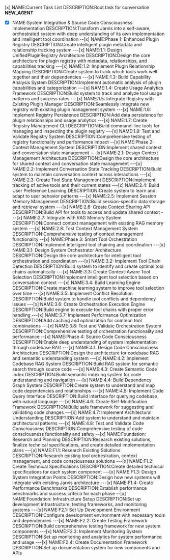 [x] NAME:Current Task List DESCRIPTION:Root task for conversation __NEW_AGENT__
-[x] NAME:System Integration & Source Code Consciousness Implementation DESCRIPTION:Transform Jarvis into a self-aware, orchestrated system with deep understanding of its own implementation and intelligent tool coordination
--[x] NAME:Phase 1: Enhanced Plugin Registry DESCRIPTION:Create intelligent plugin metadata and relationship tracking system
---[x] NAME:1.1: Design UnifiedPluginRegistry Architecture DESCRIPTION:Design the core architecture for plugin registry with metadata, relationships, and capabilities tracking
---[x] NAME:1.2: Implement Plugin Relationship Mapping DESCRIPTION:Create system to track which tools work well together and their dependencies
---[x] NAME:1.3: Build Capability Analysis System DESCRIPTION:Implement automatic analysis of plugin capabilities and categorization
---[x] NAME:1.4: Create Usage Analytics Framework DESCRIPTION:Build system to track and analyze tool usage patterns and success rates
---[x] NAME:1.5: Integrate Registry with Existing Plugin Manager DESCRIPTION:Seamlessly integrate new registry with existing plugin management system
---[x] NAME:1.6: Implement Registry Persistence DESCRIPTION:Add data persistence for plugin relationships and usage analytics
---[x] NAME:1.7: Create Registry Management CLI DESCRIPTION:Build command-line tools for managing and inspecting the plugin registry
---[x] NAME:1.8: Test and Validate Registry System DESCRIPTION:Comprehensive testing of registry functionality and performance impact
--[x] NAME:Phase 2: Context Management System DESCRIPTION:Implement shared context and conversation state management
---[x] NAME:2.1: Design Context Management Architecture DESCRIPTION:Design the core architecture for shared context and conversation state management
---[x] NAME:2.2: Implement Conversation State Tracking DESCRIPTION:Build system to maintain conversation context across interactions
---[x] NAME:2.3: Create Tool State Management DESCRIPTION:Implement tracking of active tools and their current states
---[x] NAME:2.4: Build User Preference Learning DESCRIPTION:Create system to learn and adapt to user behavior patterns
---[x] NAME:2.5: Implement Session Memory Management DESCRIPTION:Build session-specific data storage and retrieval system
---[x] NAME:2.6: Create Context Sharing API DESCRIPTION:Build API for tools to access and update shared context
---[x] NAME:2.7: Integrate with RAG Memory System DESCRIPTION:Connect context management with existing RAG memory system
---[x] NAME:2.8: Test Context Management System DESCRIPTION:Comprehensive testing of context management functionality
--[x] NAME:Phase 3: Smart Tool Orchestration DESCRIPTION:Implement intelligent tool chaining and coordination
---[x] NAME:3.1: Design System Orchestrator Architecture DESCRIPTION:Design the core architecture for intelligent tool orchestration and coordination
---[x] NAME:3.2: Implement Tool Chain Detection DESCRIPTION:Build system to identify and create optimal tool chains automatically
---[x] NAME:3.3: Create Context-Aware Tool Selection DESCRIPTION:Implement intelligent tool selection based on conversation context
---[x] NAME:3.4: Build Learning Engine DESCRIPTION:Create machine learning system to improve tool selection over time
---[x] NAME:3.5: Implement Conflict Resolution DESCRIPTION:Build system to handle tool conflicts and dependency issues
---[x] NAME:3.6: Create Orchestration Execution Engine DESCRIPTION:Build engine to execute tool chains with proper error handling
---[x] NAME:3.7: Implement Performance Optimization DESCRIPTION:Add caching and optimization for common tool combinations
---[x] NAME:3.8: Test and Validate Orchestration System DESCRIPTION:Comprehensive testing of orchestration functionality and performance
--[x] NAME:Phase 4: Source Code Consciousness DESCRIPTION:Enable deep understanding of system implementation through codebase RAG
---[x] NAME:4.1: Design Code Consciousness Architecture DESCRIPTION:Design the architecture for codebase RAG and semantic understanding system
---[x] NAME:4.2: Implement Codebase RAG System DESCRIPTION:Build RAG system for semantic search through source code
---[x] NAME:4.3: Create Semantic Code Index DESCRIPTION:Build semantic indexing system for code understanding and navigation
---[x] NAME:4.4: Build Dependency Graph System DESCRIPTION:Create system to understand and map code dependencies and relationships
---[x] NAME:4.5: Implement Code Query Interface DESCRIPTION:Build interface for querying codebase with natural language
---[x] NAME:4.6: Create Self-Modification Framework DESCRIPTION:Build safe framework for suggesting and validating code changes
---[x] NAME:4.7: Implement Architectural Understanding DESCRIPTION:Add system to understand and maintain architectural patterns
---[x] NAME:4.8: Test and Validate Code Consciousness DESCRIPTION:Comprehensive testing of code consciousness functionality and safety
--[x] NAME:Foundation: Research and Planning DESCRIPTION:Research existing solutions, finalize technical specifications, and create detailed implementation plans
---[x] NAME:F1.1: Research Existing Solutions DESCRIPTION:Research existing tool orchestration, context management, and code consciousness solutions
---[x] NAME:F1.2: Create Technical Specifications DESCRIPTION:Create detailed technical specifications for each system component
---[x] NAME:F1.3: Design System Integration Points DESCRIPTION:Design how new systems will integrate with existing Jarvis architecture
---[x] NAME:F1.4: Create Performance Benchmarks DESCRIPTION:Establish performance benchmarks and success criteria for each phase
--[x] NAME:Foundation: Infrastructure Setup DESCRIPTION:Set up development infrastructure, testing frameworks, and monitoring systems
---[x] NAME:F2.1: Set Up Development Environment DESCRIPTION:Configure development environment with necessary tools and dependencies
---[x] NAME:F2.2: Create Testing Framework DESCRIPTION:Build comprehensive testing framework for new system components
---[x] NAME:F2.3: Implement Monitoring System DESCRIPTION:Set up monitoring and analytics for system performance and usage
---[x] NAME:F2.4: Create Documentation Framework DESCRIPTION:Set up documentation system for new components and APIs